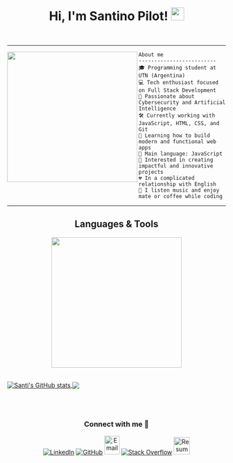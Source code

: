 <h1 align="center">
Hi, I'm Santino Pilot!
  <img src="https://media.giphy.com/media/hvRJCLFzcasrR4ia7z/giphy.gif" width="30"></h1>
<br/>

<hr>
<img style="vertical-align: middle;" align="left" src="https://media4.giphy.com/media/v1.Y2lkPTc5MGI3NjExb3g1cnBvcGNsNm5jMjZjMHQ1eTN6ang2ZHhqb29sOHAwcnpldWZ5YyZlcD12MV9pbnRlcm5hbF9naWZfYnlfaWQmY3Q9Zw/jBOOXxSJfG8kqMxT11/giphy.gif" width=300 />

```
About me
-------------------------
🎓 Programming student at UTN (Argentina)
💻 Tech enthusiast focused on Full Stack Development
🧠 Passionate about Cybersecurity and Artificial Intelligence
🛠 Currently working with JavaScript, HTML, CSS, and Git
🌱 Learning how to build modern and functional web apps
🌟 Main language: JavaScript
🚩 Interested in creating impactful and innovative projects
💔 In a complicated relationship with English
🧉 I listen music and enjoy mate or coffee while coding
```

<hr>

<h2 align="center">Languages & Tools</h2> 
<p align="center">
<img width="300px" src="https://skillicons.dev/icons?i=js,html,css,git,vscode&perline=10" />
</p>
<br />

<a href="https://github.com/anuraghazra/github-readme-stats">
  <img align="center" src="https://github-readme-stats.vercel.app/api?username=santipiloot&show_icons=true&include_all_commits=true&theme=onedark" alt="Santi's GitHub stats" />
</a>
<a href="https://github.com/anuraghazra/github-readme-stats">
  <img align="center" src="https://github-readme-stats.vercel.app/api/top-langs/?username=santipiloot&layout=compact&theme=onedark" />
</a>

<br /><br />

<h3 align="center">Connect with me 🤝</h3>

<p align="center">
  <a href="www.linkedin.com/in/santino-pilot-51b642308"><img src="https://img.icons8.com/doodle/40/000000/linkedin--v2.png" alt="LinkedIn" /></a>
  <a href="https://github.com/santipiloot"><img src="https://img.icons8.com/doodle/40/000000/github--v1.png" alt="GitHub" /></a>
  <a href="santino.pilot@gmail.com"><img src="https://img.icons8.com/doodle/2x/gmail-new.png" style="width:35px; height:43px;" alt="Email" /></a>
  <a href="#"><img src="https://img.icons8.com/external-tal-revivo-color-tal-revivo/40/000000/external-stack-overflow-is-a-question-and-answer-site-for-professional-logo-color-tal-revivo.png" alt="Stack Overflow" /></a>
  <a href="#"><img src="https://img.icons8.com/ultraviolet/2x/resume.png" style="width:37px; height:40px;" alt="Resume" /></a>
</p

